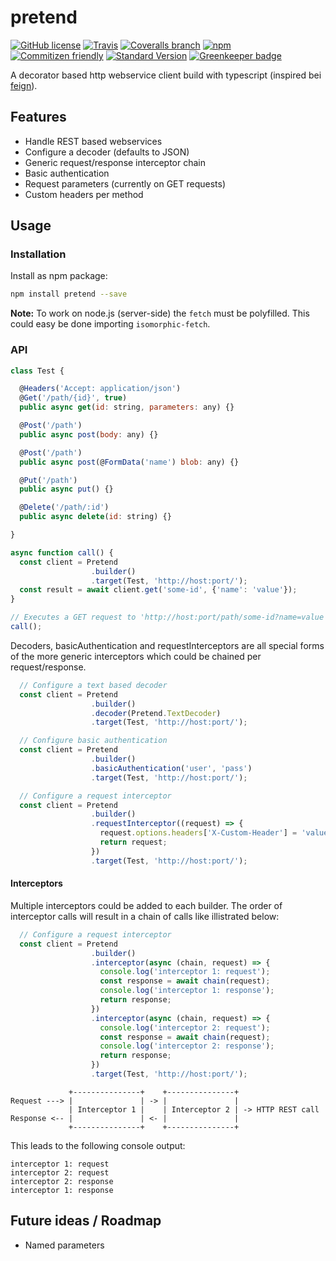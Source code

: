 # pretend

[![GitHub license](https://img.shields.io/github/license/KnisterPeter/pretend.svg)](https://github.com/KnisterPeter/pretend)
[![Travis](https://img.shields.io/travis/KnisterPeter/pretend.svg)](https://travis-ci.org/KnisterPeter/pretend)
[![Coveralls branch](https://img.shields.io/coveralls/KnisterPeter/pretend/master.svg)](https://coveralls.io/github/KnisterPeter/pretend)
[![npm](https://img.shields.io/npm/v/pretend.svg)](https://www.npmjs.com/package/pretend)
[![Commitizen friendly](https://img.shields.io/badge/commitizen-friendly-brightgreen.svg)](http://commitizen.github.io/cz-cli/)
[![Standard Version](https://img.shields.io/badge/release-standard%20version-brightgreen.svg)](https://github.com/conventional-changelog/standard-version)
[![Greenkeeper badge](https://badges.greenkeeper.io/KnisterPeter/pretend.svg)](https://greenkeeper.io/)

A decorator based http webservice client build with typescript (inspired bei [feign](https://github.com/OpenFeign/feign)).

## Features

* Handle REST based webservices
* Configure a decoder (defaults to JSON)
* Generic request/response interceptor chain
* Basic authentication
* Request parameters (currently on GET requests)
* Custom headers per method

## Usage

### Installation

Install as npm package:

```sh
npm install pretend --save
```

**Note:** To work on node.js (server-side) the `fetch` must be polyfilled. This could easy be done importing `isomorphic-fetch`.

### API

```js
class Test {

  @Headers('Accept: application/json')
  @Get('/path/{id}', true)
  public async get(id: string, parameters: any) {}

  @Post('/path')
  public async post(body: any) {}

  @Post('/path')
  public async post(@FormData('name') blob: any) {}

  @Put('/path')
  public async put() {}

  @Delete('/path/:id')
  public async delete(id: string) {}

}

async function call() {
  const client = Pretend
                  .builder()
                  .target(Test, 'http://host:port/');
  const result = await client.get('some-id', {'name': 'value'});
}

// Executes a GET request to 'http://host:port/path/some-id?name=value'
call();

```

Decoders, basicAuthentication and requestInterceptors are all special forms
of the more generic interceptors which could be chained per request/response.

```js
  // Configure a text based decoder
  const client = Pretend
                  .builder()
                  .decoder(Pretend.TextDecoder)
                  .target(Test, 'http://host:port/');
```

```js
  // Configure basic authentication
  const client = Pretend
                  .builder()
                  .basicAuthentication('user', 'pass')
                  .target(Test, 'http://host:port/');
```


```js
  // Configure a request interceptor
  const client = Pretend
                  .builder()
                  .requestInterceptor((request) => {
                    request.options.headers['X-Custom-Header'] = 'value';
                    return request;
                  })
                  .target(Test, 'http://host:port/');
```

#### Interceptors

Multiple interceptors could be added to each builder. The order of interceptor
calls will result in a chain of calls like illistrated below:

```js
  // Configure a request interceptor
  const client = Pretend
                  .builder()
                  .interceptor(async (chain, request) => {
                    console.log('interceptor 1: request');
                    const response = await chain(request);
                    console.log('interceptor 1: response');
                    return response;
                  })
                  .interceptor(async (chain, request) => {
                    console.log('interceptor 2: request');
                    const response = await chain(request);
                    console.log('interceptor 2: response');
                    return response;
                  })
                  .target(Test, 'http://host:port/');
```

```text
             +---------------+    +---------------+
Request ---> |               | -> |               |
             | Interceptor 1 |    | Interceptor 2 | -> HTTP REST call
Response <-- |               | <- |               |
             +---------------+    +---------------+
```

This leads to the following console output:

```text
interceptor 1: request
interceptor 2: request
interceptor 2: response
interceptor 1: response
```

## Future ideas / Roadmap

* Named parameters
